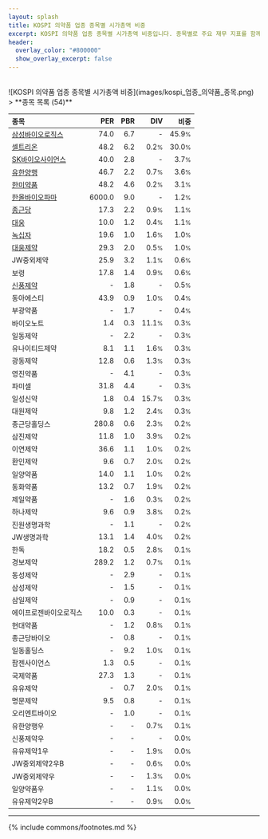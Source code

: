 ```yaml
---
layout: splash
title: KOSPI 의약품 업종 종목별 시가총액 비중
excerpt: KOSPI 의약품 업종 종목별 시가총액 비중입니다. 종목별로 주요 재무 지표를 함께 표시합니다.
header:
  overlay_color: "#800000"
  show_overlay_excerpt: false
---
```

<br>
![KOSPI 의약품 업종 종목별 시가총액 비중](images/kospi_업종_의약품_종목.png)
<br>
> **종목 목록 (54)**<a id="list"></a>

| **종목** | **PER** | **PBR** | **DIV** | **비중** |
| :------- | ------: | ------: | ------: | -------: |
| [삼성바이오로직스](/207940/) | 74.0 | 6.7 | - | 45.9<small>%</small> |
| [셀트리온](/068270/) | 48.2 | 6.2 | 0.2<small>%</small> | 30.0<small>%</small> |
| [SK바이오사이언스](/302440/) | 40.0 | 2.8 | - | 3.7<small>%</small> |
| [유한양행](/000100/) | 46.7 | 2.2 | 0.7<small>%</small> | 3.6<small>%</small> |
| [한미약품](/128940/) | 48.2 | 4.6 | 0.2<small>%</small> | 3.1<small>%</small> |
| [한올바이오파마](/009420/) | 6000.0 | 9.0 | - | 1.2<small>%</small> |
| [종근당](/185750/) | 17.3 | 2.2 | 0.9<small>%</small> | 1.1<small>%</small> |
| [대웅](/003090/) | 10.0 | 1.2 | 0.4<small>%</small> | 1.1<small>%</small> |
| [녹십자](/006280/) | 19.6 | 1.0 | 1.6<small>%</small> | 1.0<small>%</small> |
| [대웅제약](/069620/) | 29.3 | 2.0 | 0.5<small>%</small> | 1.0<small>%</small> |
| JW중외제약 | 25.9 | 3.2 | 1.1<small>%</small> | 0.6<small>%</small> |
| 보령 | 17.8 | 1.4 | 0.9<small>%</small> | 0.6<small>%</small> |
| [신풍제약](/019170/) | - | 1.8 | - | 0.5<small>%</small> |
| 동아에스티 | 43.9 | 0.9 | 1.0<small>%</small> | 0.4<small>%</small> |
| 부광약품 | - | 1.7 | - | 0.4<small>%</small> |
| 바이오노트 | 1.4 | 0.3 | 11.1<small>%</small> | 0.3<small>%</small> |
| 일동제약 | - | 2.2 | - | 0.3<small>%</small> |
| 유나이티드제약 | 8.1 | 1.1 | 1.6<small>%</small> | 0.3<small>%</small> |
| 광동제약 | 12.8 | 0.6 | 1.3<small>%</small> | 0.3<small>%</small> |
| 영진약품 | - | 4.1 | - | 0.3<small>%</small> |
| 파미셀 | 31.8 | 4.4 | - | 0.3<small>%</small> |
| 일성신약 | 1.8 | 0.4 | 15.7<small>%</small> | 0.3<small>%</small> |
| 대원제약 | 9.8 | 1.2 | 2.4<small>%</small> | 0.3<small>%</small> |
| 종근당홀딩스 | 280.8 | 0.6 | 2.3<small>%</small> | 0.2<small>%</small> |
| 삼진제약 | 11.8 | 1.0 | 3.9<small>%</small> | 0.2<small>%</small> |
| 이연제약 | 36.6 | 1.1 | 1.0<small>%</small> | 0.2<small>%</small> |
| 환인제약 | 9.6 | 0.7 | 2.0<small>%</small> | 0.2<small>%</small> |
| 일양약품 | 14.0 | 1.1 | 1.0<small>%</small> | 0.2<small>%</small> |
| 동화약품 | 13.2 | 0.7 | 1.9<small>%</small> | 0.2<small>%</small> |
| 제일약품 | - | 1.6 | 0.3<small>%</small> | 0.2<small>%</small> |
| 하나제약 | 9.6 | 0.9 | 3.8<small>%</small> | 0.2<small>%</small> |
| 진원생명과학 | - | 1.1 | - | 0.2<small>%</small> |
| JW생명과학 | 13.1 | 1.4 | 4.0<small>%</small> | 0.2<small>%</small> |
| 한독 | 18.2 | 0.5 | 2.8<small>%</small> | 0.1<small>%</small> |
| 경보제약 | 289.2 | 1.2 | 0.7<small>%</small> | 0.1<small>%</small> |
| 동성제약 | - | 2.9 | - | 0.1<small>%</small> |
| 삼성제약 | - | 1.5 | - | 0.1<small>%</small> |
| 삼일제약 | - | 0.9 | - | 0.1<small>%</small> |
| 에이프로젠바이오로직스 | 10.0 | 0.3 | - | 0.1<small>%</small> |
| 현대약품 | - | 1.2 | 0.8<small>%</small> | 0.1<small>%</small> |
| 종근당바이오 | - | 0.8 | - | 0.1<small>%</small> |
| 일동홀딩스 | - | 9.2 | 1.0<small>%</small> | 0.1<small>%</small> |
| 팜젠사이언스 | 1.3 | 0.5 | - | 0.1<small>%</small> |
| 국제약품 | 27.3 | 1.3 | - | 0.1<small>%</small> |
| 유유제약 | - | 0.7 | 2.0<small>%</small> | 0.1<small>%</small> |
| 명문제약 | 9.5 | 0.8 | - | 0.1<small>%</small> |
| 오리엔트바이오 | - | 1.0 | - | 0.1<small>%</small> |
| 유한양행우 | - | - | 0.7<small>%</small> | 0.1<small>%</small> |
| 신풍제약우 | - | - | - | 0.0<small>%</small> |
| 유유제약1우 | - | - | 1.9<small>%</small> | 0.0<small>%</small> |
| JW중외제약2우B | - | - | 0.6<small>%</small> | 0.0<small>%</small> |
| JW중외제약우 | - | - | 1.3<small>%</small> | 0.0<small>%</small> |
| 일양약품우 | - | - | 1.1<small>%</small> | 0.0<small>%</small> |
| 유유제약2우B | - | - | 0.9<small>%</small> | 0.0<small>%</small> |

---
{% include commons/footnotes.md %}